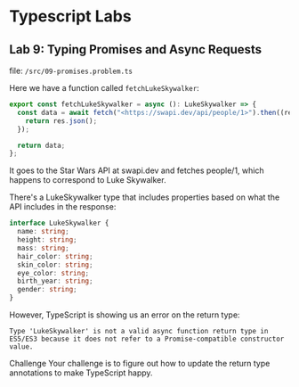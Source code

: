 # Typescript Labs

## Lab 9: Typing Promises and Async Requests

file: `/src/09-promises.problem.ts`

Here we have a function called `fetchLukeSkywalker`:

```ts
export const fetchLukeSkywalker = async (): LukeSkywalker => {
  const data = await fetch("<https://swapi.dev/api/people/1>").then((res) => {
    return res.json();
  });

  return data;
};
```

It goes to the Star Wars API at swapi.dev and fetches people/1, which happens to correspond to Luke Skywalker.

There's a LukeSkywalker type that includes properties based on what the API includes in the response:

```ts
interface LukeSkywalker {
  name: string;
  height: string;
  mass: string;
  hair_color: string;
  skin_color: string;
  eye_color: string;
  birth_year: string;
  gender: string;
}
```

However, TypeScript is showing us an error on the return type:

`Type 'LukeSkywalker' is not a valid async function return type in ES5/ES3 because it does not refer to a Promise-compatible constructor value.`

Challenge
Your challenge is to figure out how to update the return type annotations to make TypeScript happy.